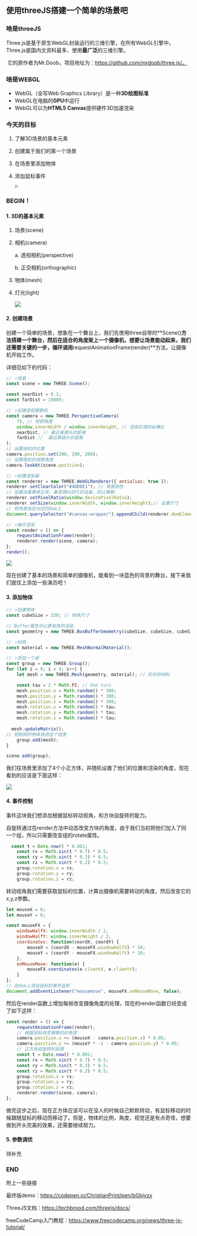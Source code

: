 ## 使用threeJS搭建一个简单的场景吧

### 啥是threeJS

​	Three.js是基于原生WebGL封装运行的三维引擎，在所有WebGL引擎中，Three.js是国内文资料最多、使用**最广泛**的三维引擎。

​    它的原作者为Mr.Doob，项目地址为：https://github.com/mrdoob/three.js/。

### 啥是WEBGL

- WebGL（全写Web Graphics Library）是一种**3D绘图标准**
- WebGL在电脑的**GPU**中运行
- WebGL可以为**HTML5 Canvas**提供硬件3D加速渲染

### 今天的目标

1. 了解3D场景的基本元素

2. 创建属于我们的第一个场景

3. 在场景里添加物体

4. 添加鼠标事件

   <img src="http://image.cocoroise.cn/blog/20220221173129.png" style="zoom:50%;" />

### BEGIN！

#### 1. 3D的基本元素

1. 场景(scene)

2. 相机(camera)

   a. 透视相机(perspective)

   b. 正交相机(orthographic)

3. 物体(mesh)

4. 灯光(light)

   ![](http://image.cocoroise.cn/blog/20220221181929.png)

#### 2. 创建场景

创建一个简单的场景，想象在一个舞台上，我们先使用three自带的**Scene()**方法搭建一个舞台，然后在适合的角度架上一个摄像机，想要让场景能动起来，我们还需要关键的一步，循环调用**requestAnimationFrame(render)**方法，让摄像机开始工作。

详细见如下的代码：

```javascript
// ⭐️场景
const scene = new THREE.Scene();

const nearDist = 0.1;
const farDist = 10000;

// ⭐️创建透视摄像机
const camera = new THREE.PerspectiveCamera(
	75, // 视野角度
	window.innerWidth / window.innerHeight, // 渲染区域的纵横比
	nearDist, // 最近离镜头的距离
	farDist //  最远离镜头的距离
);
// 设置相机的位置
camera.position.set(200, 200, 200);
// 设置相机的观察角度
camera.lookAt(scene.position); 

// ⭐️创建渲染器
const renderer = new THREE.WebGLRenderer({ antialias: true });
renderer.setClearColor("#4DD0E1"); // 背景颜色
// 设置设备像素比率，兼容高HiDPI的设备，防止模糊
renderer.setPixelRatio(window.devicePixelRatio); 
renderer.setSize(window.innerWidth, window.innerHeight);// 设置尺寸
// 把场景挂在对应的dom上
document.querySelector("#canvas-wrapper").appendChild(renderer.domElement);

// ⭐️循环渲染
const render = () => {
	requestAnimationFrame(render);
	renderer.render(scene, camera);
};
render();
```

![](http://image.cocoroise.cn/blog/20220221114217.png)

现在创建了基本的场景和简单的摄像机，能看到一块蓝色的背景的舞台，接下来我们就往上添加一些演员吧！

#### 3. 添加物体

```javascript
// ⭐️创建物体
const cubeSize = 150; // 物体尺寸

// Buffer属性可以更有效的渲染
const geometry = new THREE.BoxBufferGeometry(cubeSize, cubeSize, cubeSize); 

// ⭐️材质
const material = new THREE.MeshNormalMaterial();

// ⭐️添加一个组
const group = new THREE.Group();
for (let i = 0; i < 4; i++) {
	let mesh = new THREE.Mesh(geometry, material); // 形状和材料

	const tau = 2 * Math.PI; // One turn
	mesh.position.x = Math.random() * 300;
	mesh.position.y = Math.random() * 300;
	mesh.position.z = Math.random() * 300;
	mesh.rotation.x = Math.random() * tau;
	mesh.rotation.y = Math.random() * tau;
	mesh.rotation.z = Math.random() * tau;
  
  mesh.updateMatrix();
// 把刚刚的物体放进这个组里
	group.add(mesh);
}

scene.add(group);
```

我们往场景里添加了4个小正方体，并随机设置了他们的位置和渲染的角度，现在看到的应该是下面这样：

![](http://image.cocoroise.cn/blog/20220221153615.png)

#### 4. 事件控制

事件这块我们想添加根据鼠标转动视角，和方块自旋转的能力。

自旋转通过在render方法中动态改变方块的角度，由于我们当初把他们加入了同一个组，所以只需要改变组的rotate属性。

```javascript
  const t = Date.now() * 0.001;
	const rx = Math.sin(t * 0.7) * 0.5;
	const ry = Math.sin(t * 0.3) * 0.5;
	const rz = Math.sin(t * 0.2) * 0.5;
	group.rotation.x = rx;
	group.rotation.y = ry;
	group.rotation.z = rz;
```

转动视角我们需要获取鼠标的位置，计算出摄像机需要转动的角度，然后改变它的x,y,z参数。

```javascript
let mouseX = 0;
let mouseY = 0;

const mouseFX = {
	windowHalfX: window.innerWidth / 2,
	windowHalfY: window.innerHeight / 2,
	coordinates: function(coordX, coordY) {
		mouseX = (coordX - mouseFX.windowHalfX) * 10;
		mouseY = (coordY - mouseFX.windowHalfY) * 10;
	},
	onMouseMove: function(e) {
		mouseFX.coordinates(e.clientX, e.clientY);
	}
};
// 在dom上添加鼠标的事件监听
document.addEventListener("mousemove", mouseFX.onMouseMove, false);
```

然后在render函数上增加每帧改变摄像角度的处理，现在的render函数已经变成了如下这样：

```javascript
const render = () => {
	requestAnimationFrame(render);
	// 根据鼠标改变摄像机的角度
	camera.position.x += (mouseX - camera.position.x) * 0.05;
	camera.position.y += (mouseY * -1 - camera.position.y) * 0.05;
	// 正方体自旋转的处理
	const t = Date.now() * 0.001;
	const rx = Math.sin(t * 0.7) * 0.5;
	const ry = Math.sin(t * 0.3) * 0.5;
	const rz = Math.sin(t * 0.2) * 0.5;
	group.rotation.x = rx;
	group.rotation.y = ry;
	group.rotation.z = rz;
	renderer.render(scene, camera);
};
```

做完这步之后，现在正方体应该可以在没人的时候自己默默转动，有鼠标移动的时候跟随鼠标的移动而移动了。但是，物体的比例，角度，视觉还是有点奇怪，想要做到开头完美的效果，还需要继续努力。

#### 5. 参数调优

待补充



### END

附上一些链接

最终版demo：https://codepen.io/ChristianPrint/pen/bGbjyzx

ThreeJS文档：https://techbrood.com/threejs/docs/

freeCodeCamp入门教程：https://www.freecodecamp.org/news/three-js-tutorial/